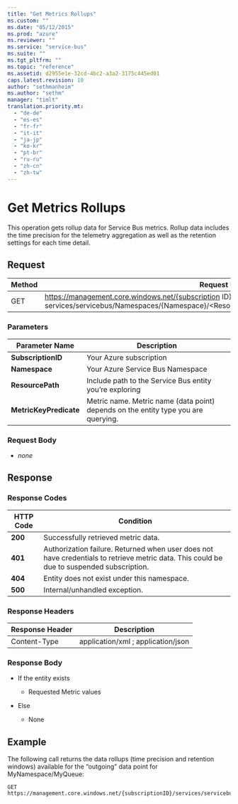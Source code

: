 ```yaml
---
title: "Get Metrics Rollups"
ms.custom: ""
ms.date: "05/12/2015"
ms.prod: "azure"
ms.reviewer: ""
ms.service: "service-bus"
ms.suite: ""
ms.tgt_pltfrm: ""
ms.topic: "reference"
ms.assetid: d2955e1e-32cd-4bc2-a3a2-3175c445ed01
caps.latest.revision: 10
author: "sethmanheim"
ms.author: "sethm"
manager: "timlt"
translation.priority.mt: 
  - "de-de"
  - "es-es"
  - "fr-fr"
  - "it-it"
  - "ja-jp"
  - "ko-kr"
  - "pt-br"
  - "ru-ru"
  - "zh-cn"
  - "zh-tw"
---
```

# Get Metrics Rollups
This operation gets rollup data for Service Bus metrics. Rollup data includes the time precision for the telemetry aggregation as well as the retention settings for each time detail.  
  
## Request  
  
|Method|Request URI|  
|------------|-----------------|  
|GET|https://management.core.windows.net/{subscription ID}/ services/servicebus/Namespaces/{Namespace}/\<ResourcePath>/Metrics/\<MetricKeyPredicate>/Rollups|  
  
### Parameters  
  
|Parameter Name|Description|  
|--------------------|-----------------|  
|**SubscriptionID**|Your Azure subscription|  
|**Namespace**|Your Azure Service Bus Namespace|  
|**ResourcePath**|Include path to the Service Bus entity you’re exploring|  
|**MetricKeyPredicate**|Metric name. Metric name (data point) depends on the entity type you are querying.|  
  
### Request Body  
  
-   *none*  
  
## Response  
  
### Response Codes  
  
|HTTP Code|Condition|  
|---------------|---------------|  
|**200**|Successfully retrieved metric data.|  
|**401**|Authorization failure. Returned when user does not have credentials to retrieve metric data. This could be due to suspended subscription.|  
|**404**|Entity does not exist under this namespace.|  
|**500**|Internal/unhandled exception.|  
  
### Response Headers  
  
|Response Header|Description|  
|---------------------|-----------------|  
|Content-Type|application/xml ; application/json|  
  
### Response Body  
  
-   If the entity exists  
  
    -   Requested Metric values  
  
-   Else  
  
    -   None  
  
## Example  
 The following call returns the data rollups (time precision and retention windows) available for the “outgoing” data point for MyNamespace/MyQueue:  
  
```  
GET https://management.core.windows.net/{subscriptionID}/services/servicebus/Namespaces/MyNamespace/Queues/MyQueue/metrics/outgoing/rollups  
```